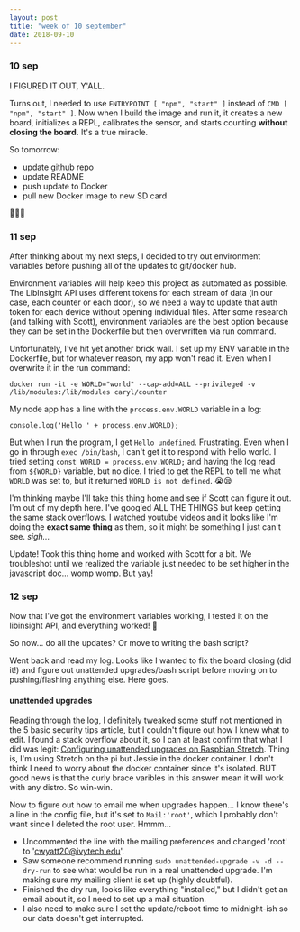 ```yaml
---
layout: post
title: "week of 10 september"
date: 2018-09-10
---
```


### 10 sep

I FIGURED IT OUT, Y'ALL.

Turns out, I needed to use `ENTRYPOINT [ "npm", "start" ]` instead of `CMD [ "npm", "start" ]`. Now when I build the image and run it, it creates a new board, initializes a REPL, calibrates the sensor, and starts counting **without closing the board.**  It's a true miracle. 

So tomorrow:
- update github repo
- update README
- push update to Docker
- pull new Docker image to new SD card

:tada::tada::tada:

### 11 sep

After thinking about my next steps, I decided to try out environment variables before pushing all of the updates to git/docker hub. 

Environment variables will help keep this project as automated as possible. The LibInsight API uses different tokens for each stream of data (in our case, each counter or each door), so we need a way to update that auth token for each device without opening individual files. After some research (and talking with Scott), environment variables are the best option because they can be set in the Dockerfile but then overwritten via run command. 

Unfortunately, I've hit yet another brick wall. I set up my ENV variable in the Dockerfile, but for whatever reason, my app won't read it. Even when I overwrite it in the run command:
```
docker run -it -e WORLD="world" --cap-add=ALL --privileged -v /lib/modules:/lib/modules caryl/counter
```

My node app has a line with the `process.env.WORLD` variable in a log:
```
console.log('Hello ' + process.env.WORLD);
```

But when I run the program, I get `Hello undefined`. Frustrating. Even when I go in through `exec /bin/bash`, I can't get it to respond with hello world. I tried setting `const WORLD = process.env.WORLD;` and having the log read from `${WORLD}` variable, but no dice. I tried to get the REPL to tell me what `WORLD` was set to, but it returned `WORLD is not defined`. :sob::sleepy:

I'm thinking maybe I'll take this thing home and see if Scott can figure it out. I'm out of my depth here. I've googled ALL THE THINGS but keep getting the same stack overflows. I watched youtube videos and it looks like I'm doing the **exact same thing** as them, so it might be something I just can't see. *sigh...*

Update! Took this thing home and worked with Scott for a bit. We troubleshot until we realized the variable just needed to be set higher in the javascript doc... womp womp. But yay!

### 12 sep

Now that I've got the environment variables working, I tested it on the libinsight API, and everything worked! :tada:

So now... do all the updates? Or move to writing the bash script?

Went back and read my log. Looks like I wanted to fix the board closing (did it!) and figure out unattended upgrades/bash script before moving on to pushing/flashing anything else. Here goes.

#### unattended upgrades

Reading through the log, I definitely tweaked some stuff not mentioned in the 5 basic security tips article, but I couldn't figure out how I knew what to edit. I found a stack overflow about it, so I can at least confirm that what I did was legit: [Configuring unattended upgrades on Raspbian Stretch](https://raspberrypi.stackexchange.com/questions/72022/configuring-unattended-upgrades-on-raspbian-stretch). Thing is, I'm using Stretch on the pi but Jessie in the docker container. I don't think I need to worry about the docker container since it's isolated. BUT good news is that the curly brace varibles in this answer mean it will work with any distro. So win-win.

Now to figure out how to email me when upgrades happen... I know there's a line in the config file, but it's set to `Mail:'root'`, which I probably don't want since I deleted the root user. Hmmm...

- Uncommented the line with the mailing preferences and changed 'root' to 'cwyatt20@ivytech.edu'.
- Saw someone recommend running `sudo unattended-upgrade -v -d --dry-run` to see what would be run in a real unattended upgrade. I'm making sure my mailing client is set up (highly doubtful).
- Finished the dry run, looks like everything "installed," but I didn't get an email about it, so I need to set up a mail situation.
- I also need to make sure I set the update/reboot time to midnight-ish so our data doesn't get interrupted.

